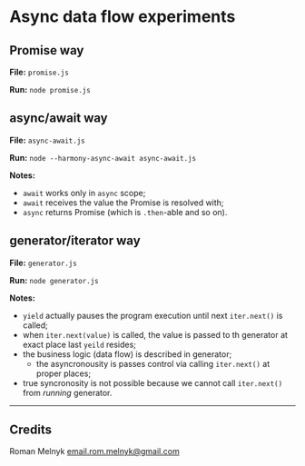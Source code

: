 # Async data flow experiments

## Promise way

**File:** `promise.js`

**Run:** `node promise.js`

## async/await way

**File:** `async-await.js`

**Run:** `node --harmony-async-await async-await.js`

**Notes:**

- `await` works only in `async` scope;
- `await` receives the value the Promise is resolved with;
- `async` returns Promise (which is `.then`-able and so on).

## generator/iterator way

**File:** `generator.js`

**Run:** `node generator.js`

**Notes:**

- `yield` actually pauses the program execution until next `iter.next()` is called;
- when `iter.next(value)` is called, the value is passed to th generator at exact place last `yeild` resides;
- the business logic (data flow) is described in generator;
  - the asyncronousity is passes control via calling `iter.next()` at proper places;
- true syncronosity is not possible because we cannot call `iter.next()` from _running_ generator.

---

## Credits

Roman Melnyk <email.rom.melnyk@gmail.com>

